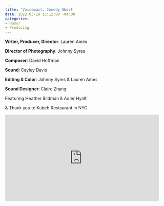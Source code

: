 ```yaml
---
title: 'Voicemail: Comedy Short'
date: 2022-03-18 15:12:00 -04:00
categories:
- Humor
- Producing
---
```


**Writer, Producer, Director**: Lauren Ames

**Director of Photography**: Johnny Syres

**Composer**: David Hoffman

**Sound**: Cayley Davis

**Editing & Color**: Johnny Syres & Lauren Ames

**Sound Designer**: Claire Zhang

Featuring Heather Bildman & Adler Hyatt

& Thank you to Kubeh Restaurant in NYC

<div style="padding:56.25% 0 0 0;position:relative;"><iframe src="https://player.vimeo.com/video/689860320?h=34d0605e40&amp;badge=0&amp;autopause=0&amp;player_id=0&amp;app_id=58479" frameborder="0" allow="autoplay; fullscreen; picture-in-picture" allowfullscreen style="position:absolute;top:0;left:0;width:100%;height:100%;" title="Voicemail_FullLength"></iframe></div><script src="https://player.vimeo.com/api/player.js"></script>
